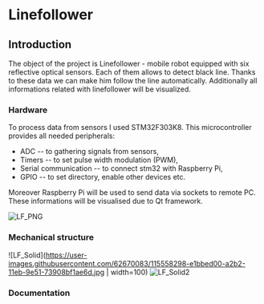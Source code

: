 # Linefollower

## Introduction
The object of the project is Linefollower - mobile robot equipped with six reflective optical sensors. Each of them allows to detect black line. Thanks to these data we can make him follow the line automatically. Additionally all informations related with linefollower will be visualized. 

### Hardware
To process data from sensors I used STM32F303K8. This microcontroller provides all needed peripherals:
* ADC -- to gathering signals from sensors,
* Timers -- to set pulse width modulation (PWM),
* Serial communication -- to connect stm32 with Raspberry Pi,
* GPIO -- to set directory, enable other devices etc.

Moreover Raspberry Pi will be used to send data via sockets to remote PC. These informations will be visualised due to Qt framework.

![LF_PNG](https://user-images.githubusercontent.com/62670083/115558073-a3bec900-a2b2-11eb-996d-28144064d336.PNG)

### Mechanical structure

![LF_Solid](https://user-images.githubusercontent.com/62670083/115558298-e1bbed00-a2b2-11eb-9e51-73908bf1ae6d.jpg | width=100)
![LF_Solid2](https://user-images.githubusercontent.com/62670083/115558300-e2ed1a00-a2b2-11eb-83ec-ea6341b9fce7.jpg)


### Documentation
